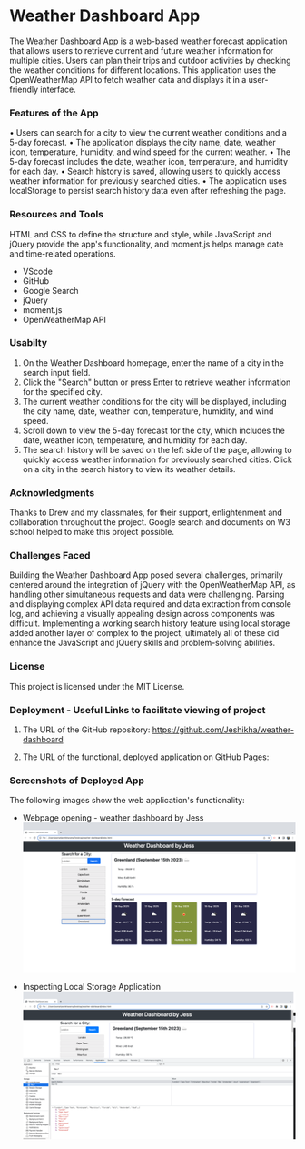 # Weather Dashboard App

The Weather Dashboard App is a web-based weather forecast application that allows users to retrieve current and future weather information for multiple cities. Users can plan their trips and outdoor activities by checking the weather conditions for different locations. This application uses the OpenWeatherMap API to fetch weather data and displays it in a user-friendly interface.

### Features of the App
• Users can search for a city to view the current weather conditions and a 5-day forecast.
• The application displays the city name, date, weather icon, temperature, humidity, and wind speed for the current weather.
• The 5-day forecast includes the date, weather icon, temperature, and humidity for each day.
• Search history is saved, allowing users to quickly access weather information for previously searched cities.
• The application uses localStorage to persist search history data even after refreshing the page.

### Resources and Tools
HTML and CSS to define the structure and style, while JavaScript and jQuery provide the app's functionality, and moment.js helps manage date and time-related operations.
* VScode
* GitHub
* Google Search
* jQuery
* moment.js
* OpenWeatherMap API

### Usabilty
1. On the Weather Dashboard homepage, enter the name of a city in the search input field.
2. Click the "Search" button or press Enter to retrieve weather information for the specified city.
3. The current weather conditions for the city will be displayed, including the city name, date, weather icon, temperature, humidity, and wind speed.
4. Scroll down to view the 5-day forecast for the city, which includes the date, weather icon, temperature, and humidity for each day.
5. The search history will be saved on the left side of the page, allowing to quickly access weather information for previously searched cities. Click on a city in the search history to view its weather details.

### Acknowledgments
Thanks to Drew and my classmates, for their support, enlightenment and collaboration throughout the project. Google search and documents on W3 school helped to make this project possible.

### Challenges Faced
Building the Weather Dashboard App posed several challenges, primarily centered around the integration of jQuery with the OpenWeatherMap API, as handling other simultaneous requests and data were challenging. Parsing and displaying complex API data required and data extraction from console log, and achieving a visually appealing design across components was difficult. Implementing a working search history feature using local storage added another layer of complex to the project, ultimately all of these did enhance the JavaScript and jQuery skills and problem-solving abilities.

### License
This project is licensed under the MIT License.

### Deployment - Useful Links to facilitate viewing of project

1. The URL of the GitHub repository: https://github.com/Jeshikha/weather-dashboard

2. The URL of the functional, deployed application on GitHub Pages: 

### Screenshots of Deployed App

The following images show the web application's functionality:

* Webpage opening - weather dashboard by Jess
![opening the code in the browser](/assets/webop.png)

* Inspecting Local Storage Application
![Inspecting Local Storage Application](/assets/appli.png)